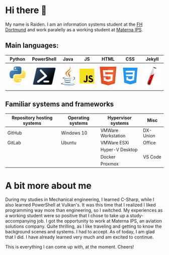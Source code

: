 # Hi there 👋

<!--**raiden-e/raiden-e** is a ✨ _special_ ✨ repository because its `README.md` (this file) appears on your GitHub profile.-->

My name is Raiden. I am an information systems student at the [FH Dortmund][1] and work paralelly as a working student at [Materna IPS][2].

[1]: https://www.fh-dortmund.de
[2]: https://www.materna-ips.com

## Main languages:


| Python    | PowerShell | Java      | JS        | HTML      | CSS       | Jekyll    |
| --------- | ---------- | --------- | --------- | --------- | --------- | --------- |
| ![img][3] | ![img][4]  | ![img][5] | ![img][6] | ![img][7] | ![img][8] | ![img][9] |

[3]: https://raw.githubusercontent.com/raiden-e/raiden-e/main/img/python.svg
[4]: https://raw.githubusercontent.com/raiden-e/raiden-e/main/img/powershell.svg
[5]: https://raw.githubusercontent.com/raiden-e/raiden-e/main/img/java.svg
[6]: https://raw.githubusercontent.com/raiden-e/raiden-e/main/img/javascript.svg
[7]: https://raw.githubusercontent.com/raiden-e/raiden-e/main/img/html.svg
[8]: https://raw.githubusercontent.com/raiden-e/raiden-e/main/img/css.svg
[9]: https://raw.githubusercontent.com/raiden-e/raiden-e/main/img/jekyll.svg

## Familiar systems and frameworks

| Repository hosting systems | Operating systems | Hypervisor systems | Misc     |
| -------------------------- | ----------------- | ------------------ | -------- |
| GitHub                     | Windows 10        | VMWare Workstation | DX-Union |
| GitLab                     | Ubuntu            | VMWare ESXi        | Office   |
|                            |                   | Hyper-V Desktop    |          |
|                            |                   | Docker             | VS Code  |
|                            |                   | Proxmox            |          |

# A bit more about me

During my studies in Mechanical engineering, I learned C-Sharp, while I also learned PowerShell at Vulkan's.
It was this time that I realized I liked programming way more than engineering, so I switched.
My experiences as a working student were so positive that I chose to take up a study-accompanying job.
I got the opportunity to work at Materna IPS, an aviation solutions company. Quite thrilling, as I like traveling and getting to know the background scenes and systems.
I had to accept. As of today, I am glad that I did. I have already learned very much and am excited to continue.

This is everything I can come up with, at the moment. Cheers!
